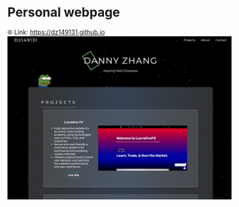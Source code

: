 # Personal webpage
:globe_with_meridians: Link: https://dz149131.github.io
<br>
<img src="webpageDisplay.PNG">
